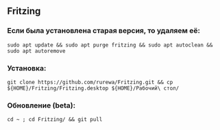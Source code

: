## Fritzing

### Если была установлена старая версия, то удаляем её:

`sudo apt update && sudo apt purge fritzing && sudo apt autoclean && sudo apt autoremove`

### Установка:

`git clone https://github.com/rurewa/Fritzing.git && cp ${HOME}/Fritzing/Fritzing.desktop ${HOME}/Рабочий\ стол/`

### Обновление (beta):

`cd ~ ; cd Fritzing/ && git pull`